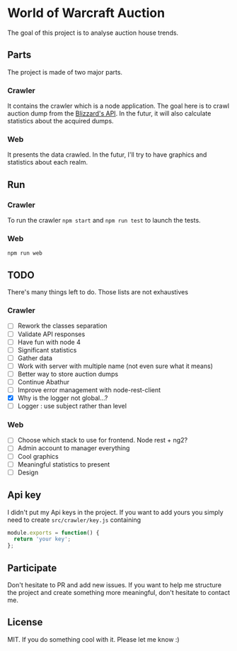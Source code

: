 # World of Warcraft Auction
The goal of this project is to analyse auction house trends.

## Parts
The project is made of two major parts.
### Crawler
It contains the crawler which is a node application. The goal here is to crawl
auction dump from the [Blizzard's API](https://dev.battle.net/).
In the futur, it will also calculate statistics about the acquired dumps.
### Web
It presents the data crawled. In the futur, I'll try to have graphics and
statistics about each realm.

## Run
### Crawler
To run the crawler ```npm start``` and ```npm run test``` to launch the tests.
### Web
```npm run web```

## TODO
There's many things left to do. Those lists are not exhaustives
### Crawler
- [ ] Rework the classes separation
- [ ] Validate API responses
- [ ] Have fun with node 4
- [ ] Significant statistics
- [ ] Gather data
- [ ] Work with server with multiple name (not even sure what it means)
- [ ] Better way to store auction dumps
- [ ] Continue Abathur
- [ ] Improve error management with node-rest-client
- [x] Why is the logger not global...?
- [ ] Logger : use subject rather than level

### Web
- [ ] Choose which stack to use for frontend. Node rest + ng2?
- [ ] Admin account to manager everything
- [ ] Cool graphics
- [ ] Meaningful statistics to present
- [ ] Design

## Api key
I didn't put my Api keys in the project. If you want to add yours you simply need
to create ```src/crawler/key.js``` containing
```javascript
module.exports = function() {
  return 'your key';
};
```

## Participate
Don't hesitate to PR and add new issues. If you want to help me structure the project
and create something more meaningful, don't hesitate to contact me.

## License
MIT.
If you do something cool with it. Please let me know :)
